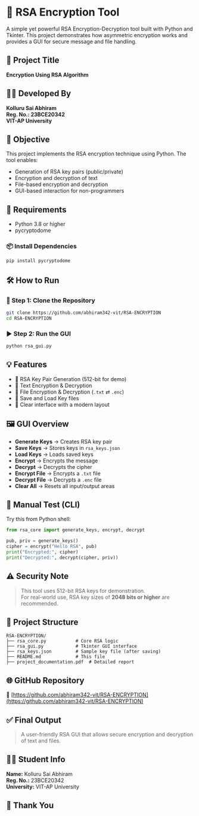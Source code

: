 # 🔐 RSA Encryption Tool

A simple yet powerful RSA Encryption-Decryption tool built with Python and Tkinter. This project demonstrates how asymmetric encryption works and provides a GUI for secure message and file handling.


## 📌 Project Title
**Encryption Using RSA Algorithm**

## 👨‍💻 Developed By
**Kolluru Sai Abhiram**  
**Reg. No.: 23BCE20342**  
**VIT-AP University**


## 🎯 Objective

This project implements the RSA encryption technique using Python. The tool enables:

- Generation of RSA key pairs (public/private)
- Encryption and decryption of text
- File-based encryption and decryption
- GUI-based interaction for non-programmers


## 🧰 Requirements

- Python 3.8 or higher  
- pycryptodome

### 📦 Install Dependencies
```bash
pip install pycryptodome
```


## 🛠️ How to Run

### 🔗 Step 1: Clone the Repository
```bash
git clone https://github.com/abhiram342-vit/RSA-ENCRYPTION
cd RSA-ENCRYPTION
```

### ▶️ Step 2: Run the GUI
```bash
python rsa_gui.py
```


## 💡 Features

- 🔐 RSA Key Pair Generation (512-bit for demo)
- 📝 Text Encryption & Decryption
- 📂 File Encryption & Decryption (`.txt` ⇄ `.enc`)
- 💾 Save and Load Key files
- 🧼 Clear interface with a modern layout


## 🖼️ GUI Overview

- **Generate Keys** → Creates RSA key pair  
- **Save Keys** → Stores keys in `rsa_keys.json`  
- **Load Keys** → Loads saved keys  
- **Encrypt** → Encrypts the message  
- **Decrypt** → Decrypts the cipher  
- **Encrypt File** → Encrypts a `.txt` file  
- **Decrypt File** → Decrypts a `.enc` file  
- **Clear All** → Resets all input/output areas  


## 🔐 Manual Test (CLI)

Try this from Python shell:

```python
from rsa_core import generate_keys, encrypt, decrypt

pub, priv = generate_keys()
cipher = encrypt("Hello RSA", pub)
print("Encrypted:", cipher)
print("Decrypted:", decrypt(cipher, priv))
```


## ⚠️ Security Note

> This tool uses 512-bit RSA keys for demonstration.  
> For real-world use, RSA key sizes of **2048 bits or higher** are recommended.


## 📁 Project Structure

```
RSA-ENCRYPTION/
├── rsa_core.py           # Core RSA logic
├── rsa_gui.py            # Tkinter GUI interface
├── rsa_keys.json         # Sample key file (after saving)
├── README.md             # This file
├── project_documentation.pdf  # Detailed report
```


## 🌐 GitHub Repository

🔗 [https://github.com/abhiram342-vit/RSA-ENCRYPTION](https://github.com/abhiram342-vit/RSA-ENCRYPTION)


## ✅ Final Output

> A user-friendly RSA GUI that allows secure encryption and decryption of text and files.

## 👨‍🎓 Student Info

**Name:** Kolluru Sai Abhiram  
**Reg. No.:** 23BCE20342  
**University:** VIT-AP University


## 🙏 Thank You
